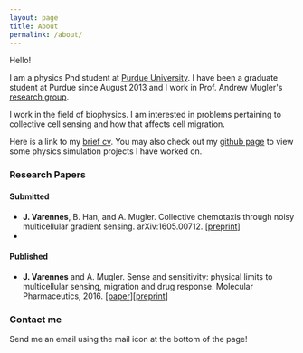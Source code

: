 ```yaml
---
layout: page
title: About
permalink: /about/
---
```


Hello!

I am a physics Phd student at [Purdue University](http://www.physics.purdue.edu/). I have been a graduate student at Purdue since August 2013 and I work in Prof. Andrew Mugler's [research group](http://www.physics.purdue.edu/mugler/home.html).

I work in the field of biophysics. I am interested in problems pertaining to collective cell sensing and how that affects cell migration.

Here is a link to my [brief cv](https://drive.google.com/file/d/0B9wUAi2m2Di9aFNlZ1VTRVJfblk/view?usp=sharing). You may also check out my [github page](https://github.com/varennes) to view some physics simulation projects I have worked on.

### Research Papers

#### Submitted

- **J. Varennes**, B. Han, and A. Mugler. Collective chemotaxis through noisy multicellular gradient sensing. arXiv:1605.00712. [[preprint](http://arxiv.org/abs/1605.00712)]
- 

#### Published

- **J. Varennes** and A. Mugler. Sense and sensitivity: physical limits to multicellular sensing, migration and drug response. Molecular Pharmaceutics, 2016. [[paper](http://pubs.acs.org.ezproxy.lib.purdue.edu/doi/abs/10.1021/acs.molpharmaceut.5b00899)][[preprint](http://arxiv.org/abs/1512.00496)]


### Contact me

Send me an email using the mail icon at the bottom of the page!
